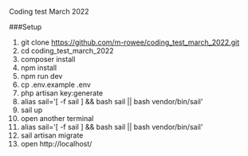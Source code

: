 Coding test March 2022


###Setup
1. git clone https://github.com/m-rowee/coding_test_march_2022.git
2. cd coding_test_march_2022
3. composer install
4. npm install
5. npm run dev
4. cp .env.example .env
5. php artisan key:generate
6. alias sail='[ -f sail ] && bash sail || bash vendor/bin/sail'
7. sail up
8. open another terminal
9. alias sail='[ -f sail ] && bash sail || bash vendor/bin/sail'
10. sail artisan migrate
12. open http://localhost/